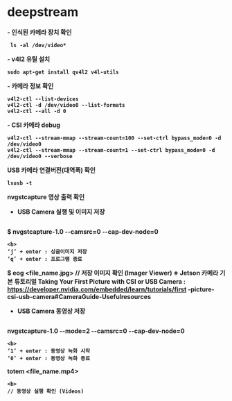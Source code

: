 # deepstream

<b>- 인식된 카메라 장치 확인
```
 ls -al /dev/video*
```
<b>- v4l2 유틸 설치
```
sudo apt-get install qv4l2 v4l-utils
```
<b> - 카메라 정보 확인
```
v4l2-ctl --list-devices
v4l2-ctl -d /dev/video0 --list-formats
v4l2-ctl --all -d 0
```
<b> - CSI 카메라 debug
```
v4l2-ctl --stream-mmap --stream-count=100 --set-ctrl bypass_mode=0 -d /dev/video0
v4l2-ctl --stream-mmap --stream-count=1 --set-ctrl bypass_mode=0 -d /dev/video0 --verbose
```
<b>   USB 카메라 연결버전(대역폭) 확인
```
lsusb -t
```
<b> nvgstcapture 영상 출력 확인

- USB Camera 실행 및 이미지 저장
  ```
$ nvgstcapture-1.0 --camsrc=0 --cap-dev-node=0
```
<b>
‘j’ + enter : 싱글이미지 저장
‘q’ + enter : 프로그램 종료

```
$ eog <file_name.jpg>
<b>  // 저장 이미지 확인 (Imager Viewer)
※ Jetson 카메라 기본 튜토리얼
Taking Your First Picture with CSI or USB Camera :
https://developer.nvidia.com/embedded/learn/tutorials/first
-picture-csi-usb-camera#CameraGuide-Usefulresources
- USB Camera 동영상 저장
  ```
nvgstcapture-1.0 --mode=2 --camsrc=0 --cap-dev-node=0
```
<b>
‘1’ + enter : 동영상 녹화 시작
‘0’ + enter : 동영상 녹화 종료

```
totem <file_name.mp4>
```
<b>
// 동영상 실행 확인 (Videos)
